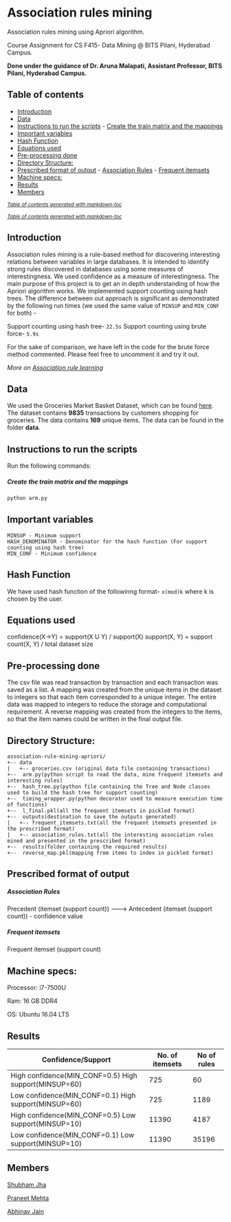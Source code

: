 # Association rules mining
Association rules mining using Apriori algorithm.

Course Assignment for CS F415- Data Mining @ BITS Pilani, Hyderabad Campus.

**Done under the guidance of Dr. Aruna Malapati, Assistant Professor, BITS Pilani, Hyderabad Campus.**

## Table of contents
- [Introduction](#introduction)
- [Data](#data)
- [Instructions to run the scripts](#instructions-to-run-the-scripts)
      - [Create the train matrix and the mappings](#create-the-train-matrix-and-the-mappings)
- [Important variables](#important-variables)
- [Hash Function](#hash-function)
- [Equations used](#equations-used)
- [Pre-processing done](#pre-processing-done)
- [Directory Structure:](#directory-structure-)
- [Prescribed format of output](#prescribed-format-of-output)
      - [Association Rules](#association-rules)
      - [Frequent itemsets](#frequent-itemsets)
- [Machine specs:](#machine-specs-)
- [Results](#results)
- [Members](#members)

<small><i><a href='http://ecotrust-canada.github.io/markdown-toc/'>Table of contents generated with markdown-toc</a></i></small>


<small><i><a href='http://ecotrust-canada.github.io/markdown-toc/'>Table of contents generated with markdown-toc</a></i></small>

## Introduction
Association rules mining is a rule-based method for discovering interesting relations between variables in large databases. It is intended to identify strong rules discovered in databases using some measures of interestingness. We used confidence as a measure of interestingness.
The main purpose of this project is to get an in depth understanding of how the Apriori algorithm works.
We implemented support counting using hash trees. The difference between out approach is significant as demonstrated by the following run times (we used the same value of ```MINSUP``` and ```MIN_CONF``` for both) -

Support counting using hash tree- ```22.5s```
Support counting using brute force- ```5.9s ```

For the sake of comparison, we have left in the code for the brute force method commented. Please feel free to uncomment it and try it out.

*More on [Association rule learning](https://en.wikipedia.org/wiki/Association_rule_learning)*

## Data
We used the Groceries Market Basket Dataset, which can be found [here](http://www.sci.csueastbay.edu/~esuess/classes/Statistics_6620/Presentations/ml13/groceries.csv). The dataset contains **9835** transactions by customers shopping for groceries. The data contains **169** unique items. The data can be found in the folder **data**.

## Instructions to run the scripts
Run the following commands:

##### Create the train matrix and the mappings
```python
python arm.py
```

## Important variables
```
MINSUP - Minimum support
HASH_DENOMINATOR - Denominator for the hash function (For support counting using hash tree)
MIN_CONF - Minimum confidence
```

## Hash Function
We have used hash function of the followinng format-
```x(mod)k```
where k is chosen by the user.

## Equations used
confidence(X->Y) = support(X U Y) / support(X)
support(X, Y) = support count(X, Y) / total dataset size

## Pre-processing done
The csv file was read transaction by transaction and each transaction was saved as a list.
A mapping was created from the unique items in the dataset to integers so that each item corresponded to a unique integer.
The entire data was mapped to integers to reduce the storage and computational requirement.
A reverse mapping was created from the integers to the items, so that the item names could be written in the final output file.

## Directory Structure:
```
association-rule-mining-apriori/
+-- data
|   +-- groceries.csv (original data file containing transactions)
+--  arm.py(python script to read the data, mine frequent itemsets and interesting rules)
+--  hash_tree.py(python file containing the Tree and Node classes used to build the hash tree for support counting)
+--  timing_wrapper.py(python decorator used to measure execution time of functions)
+--  l_final.pkl(all the frequent itemsets in pickled format)
+--  outputs(destination to save the outputs generated)
|   +-- frequent_itemsets.txt(all the frequent itemsets presented in the prescribed format)
|   +-- association_rules.txt(all the interesting association rules mined and presented in the prescribed format)
+--  results(folder containing the required results)
+--  reverse_map.pkl(mapping from items to index in pickled format)
```

## Prescribed format of output
##### Association Rules
Precedent (itemset (support count)) ---> Antecedent (itemset (support count)) - confidence value
##### Frequent itemsets
Frequent itemset (support count)

## Machine specs:
Processor: i7-7500U

Ram: 16 GB DDR4

OS: Ubuntu 16.04 LTS

## Results

| Confidence/Support | No. of itemsets | No of rules |
|---------------------|-------|--------|
| High confidence(MIN_CONF=0.5) High support(MINSUP=60)               | 725  |  60      |
| Low confidence(MIN_CONF=0.1) High support(MINSUP=60)              | 725   |    1189    |
| High confidence(MIN_CONF=0.5) Low support(MINSUP=10)              | 11390   |    4187    |
| Low confidence(MIN_CONF=0.1) Low support(MINSUP=10)              | 11390   |    35196    |

## Members
[Shubham Jha](http://github.com/shubhamjha97)

[Praneet Mehta](http://github.com/praneetmehta)

[Abhinav Jain](http://github.com/abhinav1112)